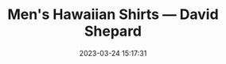 ---
url: https://www.davidshepardhawaii.com/men
title: Men's Hawaiian Shirts — David Shepard
description: Some spectacular Aloha shirts here. If I get to where I'm a size medium again, I think I should reward myself with one of these.
tags:
- tiki
- clothes
source: 
date: 2023-03-24 15:17:31
---